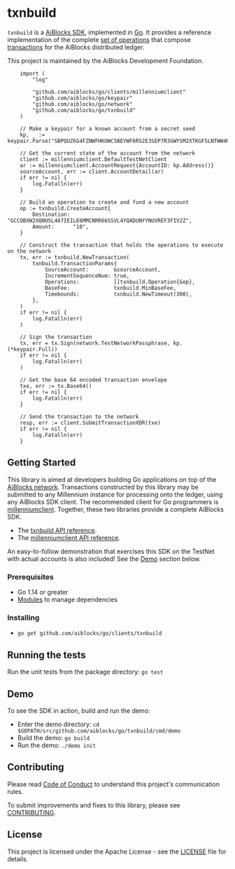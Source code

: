 # txnbuild

`txnbuild` is a [AiBlocks SDK](https://www.aiblocks.io/developers/reference/), implemented in [Go](https://golang.org/). It provides a reference implementation of the complete [set of operations](https://www.aiblocks.io/developers/guides/concepts/list-of-operations.html) that compose [transactions](https://www.aiblocks.io/developers/guides/concepts/transactions.html) for the AiBlocks distributed ledger.

This project is maintained by the AiBlocks Development Foundation.

```golang
    import (
        "log"
        
        "github.com/aiblocks/go/clients/millenniumclient"
        "github.com/aiblocks/go/keypair"
        "github.com/aiblocks/go/network"
        "github.com/aiblocks/go/txnbuild"
    )
    
    // Make a keypair for a known account from a secret seed
    kp, _ := keypair.Parse("SBPQUZ6G4FZNWFHKUWC5BEYWF6R52E3SEP7R3GWYSM2XTKGF5LNTWW4R")
    
    // Get the current state of the account from the network
    client := millenniumclient.DefaultTestNetClient
    ar := millenniumclient.AccountRequest{AccountID: kp.Address()}
    sourceAccount, err := client.AccountDetail(ar)
    if err != nil {
        log.Fatalln(err)
    }
    
    // Build an operation to create and fund a new account
    op := txnbuild.CreateAccount{
        Destination: "GCCOBXW2XQNUSL467IEILE6MMCNRR66SSVL4YQADUNYYNUVREF3FIV2Z",
        Amount:      "10",
    }
    
    // Construct the transaction that holds the operations to execute on the network
    tx, err := txnbuild.NewTransaction(
        txnbuild.TransactionParams{
            SourceAccount:        &sourceAccount,
            IncrementSequenceNum: true,
            Operations:           []txnbuild.Operation{&op},
            BaseFee:              txnbuild.MinBaseFee,
            Timebounds:           txnbuild.NewTimeout(300),
        },
    )
    if err != nil {
        log.Fatalln(err)
    )
    
    // Sign the transaction
    tx, err = tx.Sign(network.TestNetworkPassphrase, kp.(*keypair.Full))
    if err != nil {
        log.Fatalln(err)
    )
    
    // Get the base 64 encoded transaction envelope
    txe, err := tx.Base64()
    if err != nil {
        log.Fatalln(err)
    }
    
    // Send the transaction to the network
    resp, err := client.SubmitTransactionXDR(txe)
    if err != nil {
        log.Fatalln(err)
    }
```

## Getting Started
This library is aimed at developers building Go applications on top of the [AiBlocks network](https://www.aiblocks.io/). Transactions constructed by this library may be submitted to any Millennium instance for processing onto the ledger, using any AiBlocks SDK client. The recommended client for Go programmers is [millenniumclient](https://github.com/aiblocks/go/tree/master/clients/millenniumclient). Together, these two libraries provide a complete AiBlocks SDK.

* The [txnbuild API reference](https://godoc.org/github.com/aiblocks/go/txnbuild).
* The [millenniumclient API reference](https://godoc.org/github.com/aiblocks/go/clients/millenniumclient).

An easy-to-follow demonstration that exercises this SDK on the TestNet with actual accounts is also included! See the [Demo](#demo) section below.

### Prerequisites
* Go 1.14 or greater
* [Modules](https://github.com/golang/go/wiki/Modules) to manage dependencies

### Installing
* `go get github.com/aiblocks/go/clients/txnbuild`

## Running the tests
Run the unit tests from the package directory: `go test`

## Demo
To see the SDK in action, build and run the demo:
* Enter the demo directory: `cd $GOPATH/src/github.com/aiblocks/go/txnbuild/cmd/demo`
* Build the demo: `go build`
* Run the demo: `./demo init`


## Contributing
Please read [Code of Conduct](https://github.com/aiblocks/.github/blob/master/CODE_OF_CONDUCT.md) to understand this project's communication rules.

To submit improvements and fixes to this library, please see [CONTRIBUTING](../CONTRIBUTING.md).

## License
This project is licensed under the Apache License - see the [LICENSE](../../LICENSE-APACHE.txt) file for details.
